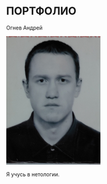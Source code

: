 # __ПОРТФОЛИО__

Огнев Андрей

![Alt text](<Снимок экрана 2023-06-18 123113.png>)

Я учусь в нетологии.